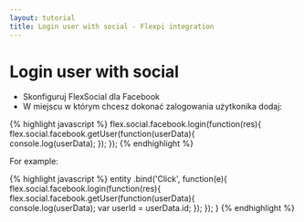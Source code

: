 ```yaml
---
layout: tutorial
title: Login user with social - Flexpi integration
---
```


# Login user with social

* Skonfiguruj FlexSocial dla Facebook
* W miejscu w którym chcesz dokonać zalogowania użytkonika dodaj:

{% highlight javascript %}
flex.social.facebook.login(function(res){
    flex.social.facebook.getUser(function(userData){            
        console.log(userData);
    });
});
{% endhighlight %}

For example:

{% highlight javascript %}
entity
    .bind('Click', function(e){
        flex.social.facebook.login(function(res){
		    flex.social.facebook.getUser(function(userData){            
		        console.log(userData);
		        var userId = userData.id;
		    });
		});
    }
{% endhighlight %}